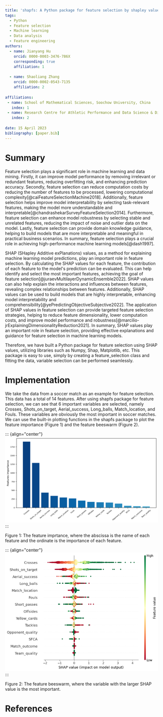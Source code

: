 ```yaml
---
title: 'shapfs: A Python package for feature selection by shapley value'
tags:
  - Python
  - Feature selection
  - Machine learning
  - Data analysis
  - Feature engineering
authors:
  - name: Jianyang Hu
    orcid: 0000-0003-3476-786X
    corresponding: true
    affiliation: 1 

  - name: Shaoliang Zhang
    orcid: 0000-0002-0543-7135
    affiliation: 2

affiliations:
 - name: School of Mathematical Sciences, Soochow University, China
   index: 1
 - name: Research Centre for Athletic Performance and Data Science & Division of Sports Science and Physical Education, Tsinghua University, China
   index: 2

date: 15 April 2023
bibliography: [paper.bib]
---
```


# Summary

Feature selection plays a significant role in machine learning and data mining. Firstly, it can improve model performance by removing irrelevant or redundant features, reducing overfitting risk, and enhancing prediction accuracy. Secondly, feature selection can reduce computation costs by reducing the number of features to be processed, lowering computational complexity[@caiFeatureSelectionMachine2018]. Additionally, feature selection helps improve model interpretability by selecting task-relevant features, making the model more understandable and interpretable[@chandrashekarSurveyFeatureSelection2014]. Furthermore, feature selection can enhance model robustness by selecting stable and unrelated features, reducing the impact of noise and outlier data on the model. Lastly, feature selection can provide domain knowledge guidance, helping to build models that are more interpretable and meaningful in practical business scenarios. In summary, feature selection plays a crucial role in achieving high-performance machine learning models[@dash1997].

SHAP (SHapley Additive exPlanations) values, as a method for explaining machine learning model predictions, play an important role in feature selection. By calculating the SHAP values for each feature, the contribution of each feature to the model's prediction can be evaluated. This can help identify and select the most important features, achieving the goal of feature selection[@juraevMultilayerDynamicEnsemble2022]. SHAP values can also help explain the interactions and influences between features, revealing complex relationships between features. Additionally, SHAP values can be used to build models that are highly interpretable, enhancing model interpretability and comprehensibility[@yePredictingObjectiveSubjective2022]. The application of SHAP values in feature selection can provide targeted feature selection strategies, helping to reduce feature dimensionality, lower computation costs, and improve model performance and robustness[@marcilio-jrExplainingDimensionalityReduction2021]. In summary, SHAP values play an important role in feature selection, providing effective explanations and guidance for feature selection in machine learning models.

Therefore, we have built a Python package for feature selection using SHAP values, utilizing libraries such as Numpy, Shap, Matplotlib, etc. This package is easy to use, simply by creating a feature_selection class and fitting the data, variable selection can be performed seamlessly.

# Implementation

We take the data from a soccer match as an example for feature selection. This data has a total of 14 features. After using shapfs package for feature selection, we can see that 6 important variables are selected, namely Crosses, Shots_on_target, Aerial_success, Long_balls, Match_location, and Fouls. These variables are obviously the most important in soccer matches. We can use the built-in plotting functions in the shapfs package to plot the feature importance (Figure 1) and the feature beeswarm (Figure 2).

::: {align="center"}
<img src="1.png"/>
:::

Figure 1: The feature imprtance, where the abscissa is the name of each feature and the ordinate is the importance of each feature.

::: {align="center"}
<img src="2.png"/>
:::

Figure 2: The feature beeswarm, where the variable with the larger SHAP value is the most important.

# References
